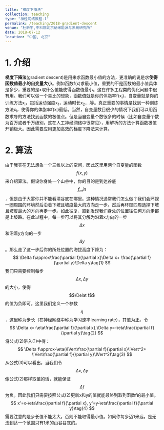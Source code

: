 ```yaml
---
title: "梯度下降法"
collection: teaching
type: "神经网络教程-1"
permalink: /teaching/2018-gradient-descent
venue: "杜新宇,中科院北京纳米能源与系统研究所"
date: 2018-07-12
location: "中国, 北京"
---
```


<script type="text/javascript" src="http://cdn.mathjax.org/mathjax/latest/MathJax.js?config=default"></script>

# 1. 介绍

**梯度下降法**(gradient descent)是用来求函数最小值的方法，更准确的说是求**使得函数值最小的自变量大小**。例如函数f(x)求最小值，重要的不是函数的最小值具体是多少，重要的是x取什么值能使得函数值最小。这在许多工程类的优化问题中很有用。我们可以做一个类比的想象，函数值就是你的体脂率f(x<sub>i</sub>)，自变量就是你的训练方法x<sub>i</sub>，包括运动强度x<sub>1</sub>，运动时长x<sub>2</sub>....等。真正重要的事情是找到一种训练方法x<sub>i</sub>，使得你的体脂率f(x<sub>i</sub>)最低。当然，自变量数目很少的情况下我们可以用函数求导的方法找到函数的极值点。但是当自变量个数很多的时候（比如自变量个数为百万或者千万级别，这在人工神经网络中很常见），用解析的方法计算函数极值开销极大。因此需要应用更加高效的梯度下降法来计算。

# 2. 算法

由于我实在无法想象一个三维以上的空间，因此这里用两个自变量的函数$$f(x,y)$$来介绍算法。假设你身处一个山谷中，你的目的是到达谷底$$f_min$$，但是由于大雾你并不能看清谷底在哪里。这种情况通常我们怎么做？我们会环视一圈周围的环境然后沿着下坡且坡度最大的方向走一步。然后再环顾四周选择下坡且坡度最大的方向再走一步。如此往复，直到发现我们身处的位置往任何方向走都是上坡路。在此过程中，每一步可以将其分解为沿着x方向的一步$$\Delta x$$和沿着y方向的一步$$\Delta y$$。那么走了这一步后你的所处位置的海拔高度下降为：
$$
\Delta f\approx\frac{\partial f}{\partial x}\Delta x+ \frac{\partial f}{\partial y}\Delta y\tag{1}
$$
我们只需要控制每步$$\Delta x, \Delta y$$的大小，使得$$\Delat f$$的值为负即可。这里我们定义一个参数$$\eta$$，这里称为步长（在神经网络中称为学习速率learning rate），其值为正。令
$$
\Delta x=-\eta\frac{\partial f}{\partial x},\Delta y=-\eta\frac{\partial f}{\partial y}\tag{2}
$$
将公式(2)带入(1)中得：
$$
\Delta f\approx-\eta(\lVert\frac{\partial f}{\partial x}\lVert^2+ \lVert\frac{\partial f}{\partial y}\lVert^2)\tag{3}
$$
从公式(3)可以看出，当我们令$$\Delta x, \Delta y$$像公式(2)那样取值的话，就能保证$$\Delta f$$为负。因此我们只需要按照公式(2)更新x和y的值就能最终到取到函数f的最小值。
$$
x'=x-\eta\frac{\partial f}{\partial x}, y'=y-\eta\frac{\partial f}{\partial y}\tag{4}
$$
需要注意的是步长值不能太大，否则不能取得最小值。如同你每步迈1米远，是无法到达一个范围只有1米的山谷谷底的。